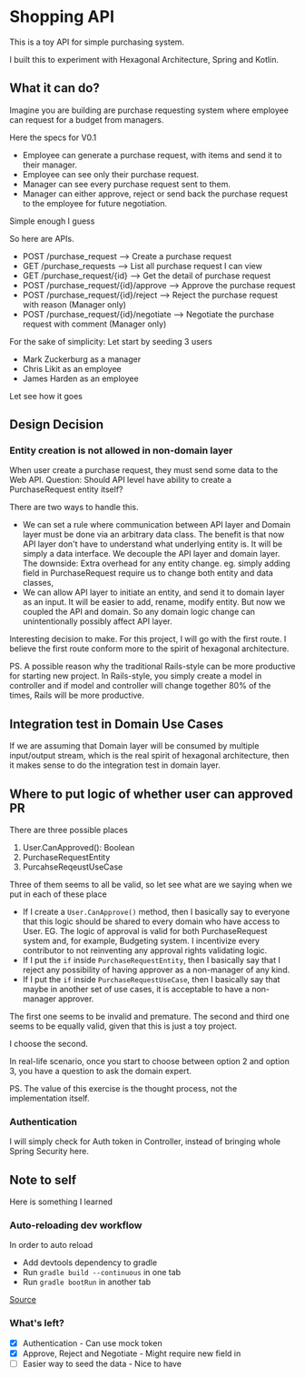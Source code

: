 # Shopping API

This is a toy API for simple purchasing system.

I built this to experiment with Hexagonal Architecture, Spring and Kotlin.

## What it can do?

Imagine you are building are purchase requesting system where employee can request for a budget from managers.

Here the specs for V0.1

- Employee can generate a purchase request, with items and send it to their manager.
- Employee can see only their purchase request.
- Manager can see every purchase request sent to them.
- Manager can either approve, reject or send back the purchase request to the employee for future negotiation.

Simple enough I guess

So here are APIs.

- POST /purchase_request --> Create a purchase request
- GET /purchase_requests --> List all purchase request I can view
- GET /purchase_request/{id} --> Get the detail of purchase request
- POST /purchase_request/{id}/approve --> Approve the purchase request
- POST /purchase_request/{id}/reject --> Reject the purchase request with reason (Manager only)
- POST /purchase_request/{id}/negotiate --> Negotiate the purchase request with comment (Manager only)

For the sake of simplicity: Let start by seeding 3 users

- Mark Zuckerburg as a manager
- Chris Likit as an employee
- James Harden as an employee

Let see how it goes

## Design Decision

### Entity creation is not allowed in non-domain layer

When user create a purchase request, they must send some data to the Web API. Question: Should API level have ability to create a PurchaseRequest entity itself?

There are two ways to handle this.

- We can set a rule where communication between API layer and Domain layer must be done via an arbitrary data class. The benefit is that now API layer don't have to understand what underlying entity is. It will be simply a data interface. We decouple the API layer and domain layer. The downside: Extra overhead for any entity change. eg. simply adding field in PurchaseRequest require us to change both entity and data classes,
- We can allow API layer to initiate an entity, and send it to domain layer as an input. It will be easier to add, rename, modify entity. But now we coupled the API and domain. So any domain logic change can unintentionally possibly affect API layer.

Interesting decision to make. For this project, I will go with the first route. I believe the first route conform more to the spirit of hexagonal architecture.

PS. A possible reason why the traditional Rails-style can be more productive for starting new project. In Rails-style, you simply create a model in controller and if model and controller will change together 80% of the times, Rails will be more productive.

## Integration test in Domain Use Cases

If we are assuming that Domain layer will be consumed by multiple input/output stream, which is the real spirit of hexagonal architecture, then it makes sense to do the integration test in domain layer.

## Where to put logic of whether user can approved PR

There are three possible places
1. User.CanApproved(): Boolean
2. PurchaseRequestEntity
3. PurcahseReqeustUseCase

Three of them seems to all be valid, so let see what are we saying when we put in each of these place
- If I create a `User.CanApprove()` method, then I basically say to everyone that this logic should be shared to every domain who have access to User. EG. The logic of approval is valid for both PurchaseRequest system and, for example, Budgeting system. I incentivize every contributor to not reinventing any approval rights validating logic.
- If I put the `if` inside `PurchaseRequestEntity`, then I basically say that I reject any possibility of having approver as a non-manager of any kind.
- If I put the `if` inside `PurchaseRequestUseCase`, then I basically say that maybe in another set of use cases, it is acceptable to have a non-manager approver.

The first one seems to be invalid and premature. The second and third one seems to be equally valid, given that this is just a toy project.

I choose the second.

In real-life scenario, once you start to choose between option 2 and option 3, you have a question to ask the domain expert.

PS. The value of this exercise is the thought process, not the implementation itself.

### Authentication

I will simply check for Auth token in Controller, instead of bringing whole Spring Security here.

## Note to self

Here is something I learned

### Auto-reloading dev workflow

In order to auto reload

- Add devtools dependency to gradle
- Run `gradle build --continuous` in one tab
- Run `gradle bootRun` in another tab

[Source](https://dzone.com/articles/continuous-auto-restart-with-spring-boot-devtools)

### What's left?

- [x] Authentication - Can use mock token
- [x] Approve, Reject and Negotiate - Might require new field in
- [ ] Easier way to seed the data - Nice to have
